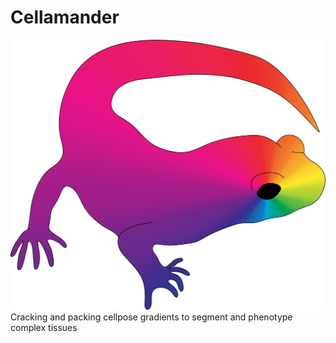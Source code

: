 # Cellamander
![Image of Salamander with Cellpose color gradient](logo.png "Cellamander")
Cracking and packing cellpose gradients to segment and phenotype complex tissues
